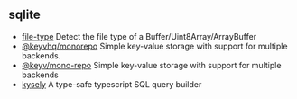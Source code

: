 ## sqlite

- [file-type](https://github.com/sindresorhus/file-type) Detect the file type of a Buffer/Uint8Array/ArrayBuffer
- [@keyvhq/monorepo](https://github.com/microlinkhq/keyv) Simple key-value storage with support for multiple backends.
- [@keyv/mono-repo](https://github.com/jaredwray/keyv) Simple key-value storage with support for multiple backends
- [kysely](https://github.com/koskimas/kysely) A type-safe typescript SQL query builder